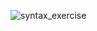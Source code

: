 
![syntax_exercise](https://user-images.githubusercontent.com/90852909/136690228-e6466076-b1aa-4b96-ab61-523cbc568170.jpg)
